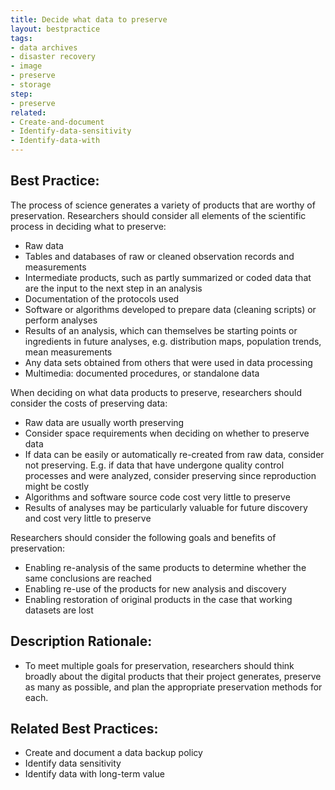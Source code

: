 ```yaml
---
title: Decide what data to preserve
layout: bestpractice
tags:
- data archives
- disaster recovery
- image
- preserve
- storage
step:
- preserve
related:
- Create-and-document
- Identify-data-sensitivity
- Identify-data-with
---
```



## Best Practice:
The process of science generates a variety of products that are worthy of preservation. Researchers should consider all elements of the scientific process in deciding what to preserve:

- Raw data
- Tables and databases of raw or cleaned observation records and measurements
- Intermediate products, such as partly summarized or coded data that are the input to the next step in an analysis
- Documentation of the protocols used
- Software or algorithms developed to prepare data (cleaning scripts) or perform analyses
- Results of an analysis, which can themselves be starting points or ingredients in future analyses, e.g. distribution maps, population trends, mean measurements
- Any data sets obtained from others that were used in data processing
- Multimedia: documented procedures, or standalone data

When deciding on what data products to preserve, researchers should consider the costs of preserving data:

- Raw data are usually worth preserving
- Consider space requirements when deciding on whether to preserve data
- If data can be easily or automatically re-created from raw data, consider not preserving. E.g. if data that have undergone quality control processes and were analyzed, consider preserving since reproduction might be costly
- Algorithms and software source code cost very little to preserve
- Results of analyses may be particularly valuable for future discovery and cost very little to preserve

Researchers should consider the following goals and benefits of preservation:

- Enabling re-analysis of the same products to determine whether the same conclusions are reached
- Enabling re-use of the products for new analysis and discovery
- Enabling restoration of original products in the case that working datasets are lost

## Description Rationale: 
- To meet multiple goals for preservation, researchers should think broadly about the digital products that their project generates, preserve as many as possible, and plan the appropriate preservation methods for each.

## Related Best Practices: 
- Create and document a data backup policy
- Identify data sensitivity
- Identify data with long-term value
